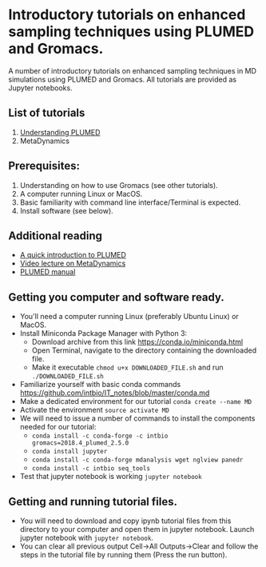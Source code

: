 # Introductory tutorials on enhanced sampling techniques using PLUMED and Gromacs.

A number of introductory tutorials on enhanced sampling techniques in MD simulations using PLUMED and Gromacs.
All tutorials are provided as Jupyter notebooks.
## List of tutorials
1. [Understanding PLUMED](plumed_intro.ipynb)
2. MetaDynamics


## Prerequisites:
1. Understanding on how to use Gromacs (see other tutorials).
2. A computer running Linux or MacOS.
3. Basic familiarity with command line interface/Terminal is expected.
4. Install software (see below).

## Additional reading
- [A quick introduction to PLUMED](https://www.youtube.com/watch?v=PxJP16qNCYs)
- [Video lecture on MetaDynamics](https://www.youtube.com/watch?v=bZZggbV2r5E)
- [PLUMED manual](https://plumed.github.io/doc-v2.3/user-doc/html/_syntax.html)

## Getting you computer and software ready.
- You'll need a computer running Linux (preferably Ubuntu Linux) or MacOS.
- Install Miniconda Package Manager with Python 3:
   + Download archive from this link https://conda.io/miniconda.html
   + Open Terminal, navigate to the directory containing the downloaded file.
   + Make it executable ```chmod u+x DOWNLOADED_FILE.sh``` and run ```./DOWNLOADED_FILE.sh```
- Familiarize yourself with basic conda commands https://github.com/intbio/IT_notes/blob/master/conda.md
- Make a dedicated environment for our tutorial ```conda create --name MD```
- Activate the environment ```source activate MD```
- We will need to issue a number of commands to install the components needed for our tutorial:
   + `conda install -c conda-forge -c intbio gromacs=2018.4_plumed_2.5.0`
   + `conda install jupyter`
   + `conda install -c conda-forge mdanalysis wget nglview panedr`
   + `conda install -c intbio seq_tools`
- Test that jupyter notebook is working `jupyter notebook`

## Getting and running tutorial files.
- You will need to download and copy ipynb tutorial files from this directory to your computer and open them in jupyter notebook. Launch jupyter notebook with `jupyter notebook`.
- You can clear all previous output Cell->All Outputs->Clear and follow the steps in the tutorial file by running them (Press the run button).


